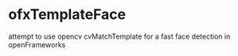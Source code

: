ofxTemplateFace
===============

attempt to use opencv cvMatchTemplate for a fast face detection in openFrameworks
